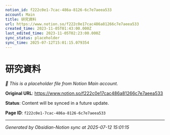 ```yaml
---
notion_id: f222c0e1-7cac-486a-8126-6c7e7aeea533
account: Main
title: 研究資料
url: https://www.notion.so/f222c0e17cac486a81266c7e7aeea533
created_time: 2023-11-05T01:43:00.000Z
last_edited_time: 2023-11-05T02:23:00.000Z
sync_status: placeholder
sync_time: 2025-07-12T15:01:15.079354
---
```


# 研究資料

*🔄 This is a placeholder file from Notion Main account.*

**Original URL**: https://www.notion.so/f222c0e17cac486a81266c7e7aeea533

**Status**: Content will be synced in a future update.

**Page ID**: `f222c0e1-7cac-486a-8126-6c7e7aeea533`

---

*Generated by Obsidian-Notion sync at 2025-07-12 15:01:15*

